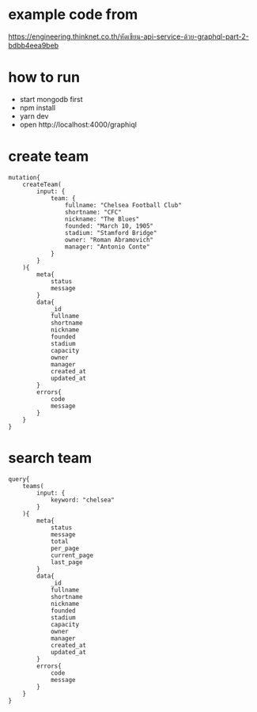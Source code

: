 example code from
=======================
https://engineering.thinknet.co.th/หัดเขียน-api-service-ด้วย-graphql-part-2-bdbb4eea9beb


how to run
=============
- start mongodb first
- npm install
- yarn dev
- open http://localhost:4000/graphiql


create team
==================
```
mutation{
    createTeam(
        input: {
            team: {
                fullname: "Chelsea Football Club"
                shortname: "CFC"
                nickname: "The Blues"
                founded: "March 10, 1905"
                stadium: "Stamford Bridge"
                owner: "Roman Abramovich"
                manager: "Antonio Conte"
            }
        }
    ){
        meta{
            status
            message
        }
        data{
            _id
            fullname
            shortname
            nickname
            founded
            stadium
            capacity
            owner
            manager
            created_at
            updated_at
        }
        errors{
            code
            message
        }
    }
}
```

search team
=============
```
query{
    teams(
        input: {
            keyword: "chelsea"
        }
    ){
        meta{
            status
            message
            total
            per_page
            current_page
            last_page
        }
        data{
            _id
            fullname
            shortname
            nickname
            founded
            stadium
            capacity
            owner
            manager
            created_at
            updated_at
        }
        errors{
            code
            message
        }
    }
}
```
